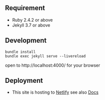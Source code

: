 ## Requirement
- Ruby 2.4.2 or above
- Jekyll 3.7 or above

## Development

```console
bundle install
bundle exec jekyll serve --livereload
```

open to http://localhost:4000/ for your browser

## Deployment

- This site is hosting to [Netlify](https://www.netlify.com/)
  see also [Docs](https://www.netlify.com/docs/continuous-deployment/)

